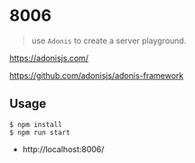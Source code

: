 # 8006
> use `Adonis` to create a server playground.

https://adonisjs.com/

https://github.com/adonisjs/adonis-framework

## Usage

```
$ npm install
$ npm run start
```

* http://localhost:8006/
